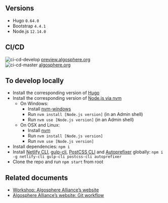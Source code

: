 ## Versions
 - Hugo `0.64.0`
 - Bootstrap `4.4.1`
 - Node.js `12.14.0`

## CI/CD
![ci-cd-develop](https://github.com/algosphere/algo-website/workflows/ci-cd-develop/badge.svg?branch=develop) [preview.algosphere.org](https://preview.algosphere.org/)  
![ci-cd-master](https://github.com/algosphere/algo-website/workflows/ci-cd-master/badge.svg?branch=master) [algosphere.org](https://algosphere.org/)  

## To develop locally
- Install the corresponding version of [Hugo](https://gohugo.io/)
- Install the corresponding version of [Node.js via nvm](https://docs.npmjs.com/downloading-and-installing-node-js-and-npm)
  - On Windows:
    - Install [nvm-windows](https://github.com/coreybutler/nvm-windows#installation--upgrades)
    - Run `nvm install [Node.js version]` (in an Admin shell)
    - Run `nvm use [Node.js version]` (in an Admin shell)
  - On OSX and Linux:
    - Install [nvm](https://github.com/nvm-sh/nvm#installation-and-update)
    - Run `nvm install [Node.js version]`
    - Run `nvm use [Node.js version]`
- Install dependencies: `npm i`
- Install [Netlify CLI](https://docs.netlify.com/cli/get-started/), [gulp-cli](https://www.npmjs.com/package/gulp-cli), [PostCSS CLI](https://github.com/postcss/postcss-cli) and [Autoprefixer](https://github.com/postcss/autoprefixer) globally: `npm i -g netlify-cli gulp-cli postcss-cli autoprefixer`
- Clone the repo and run `npm start` from root

## Related documents
- [Workshop: Algosphere Alliance’s website](https://docs.google.com/document/d/1nXhrGaih0b8pFP8Ucf730qY53uq6WcF2PzS4Bp4ynPM/)
- [Algosphere Alliance’s website: Git workflow](https://docs.google.com/presentation/d/1HRAely6PKDnXdPcbMXSpmX0dxytzwtd9ih9-s-rTLLg/)
